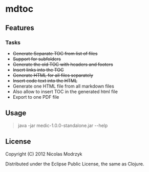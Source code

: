 # mdtoc

## Features

### Tasks

* ~~Generate Separate TOC from list of files~~
* ~~Support for subfolders~~
* ~~Generate the old TOC with headers and footers~~
* ~~Insert links into the TOC~~
* ~~Generate HTML for all files separately~~
* ~~Insert code text into the HTML~~
* Generate one HTML file from all markdown files
* Also allow to insert TOC in the generated html file
* Export to one PDF file

## Usage

> java -jar medic-1.0.0-standalone.jar --help

## License

Copyright (C) 2012 Nicolas Modrzyk

Distributed under the Eclipse Public License, the same as Clojure.